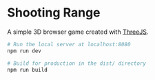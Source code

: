 # Shooting Range

A simple 3D browser game created with [ThreeJS](https://threejs.org/).

```bash
# Run the local server at localhost:8080
npm run dev

# Build for production in the dist/ directory
npm run build
```
